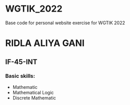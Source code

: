 # WGTIK_2022
Base code for personal website exercise for WGTIK 2022

# RIDLA ALIYA GANI
## IF-45-INT
### Basic skills:
- Mathematic
- Mathematical Logic
- Discrete Mathematic
